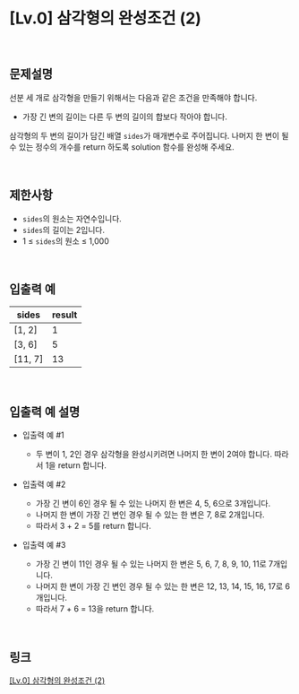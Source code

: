 # [Lv.0] 삼각형의 완성조건 (2)

<br>

## 문제설명
선분 세 개로 삼각형을 만들기 위해서는 다음과 같은 조건을 만족해야 합니다.

- 가장 긴 변의 길이는 다른 두 변의 길이의 합보다 작아야 합니다.

삼각형의 두 변의 길이가 담긴 배열 `sides`가 매개변수로 주어집니다. 나머지 한 변이 될 수 있는 정수의 개수를 return 하도록 solution 함수를 완성해 주세요.

<br>

## 제한사항
- `sides`의 원소는 자연수입니다.
- `sides`의 길이는 2입니다.
- 1 ≤ `sides`의 원소 ≤ 1,000

<br>

## 입출력 예
| sides | result |
|---|---|
| [1, 2] | 1 |
| [3, 6] | 5 |
| [11, 7] | 13 |

<br>

## 입출력 예 설명
- 입출력 예 #1
    - 두 변이 1, 2인 경우 삼각형을 완성시키려면 나머지 한 변이 2여야 합니다. 따라서 1을 return 합니다.

- 입출력 예 #2
    - 가장 긴 변이 6인 경우 될 수 있는 나머지 한 변은 4, 5, 6으로 3개입니다.
    - 나머지 한 변이 가장 긴 변인 경우 될 수 있는 한 변은 7, 8로 2개입니다.
    - 따라서 3 + 2 = 5를 return 합니다.

- 입출력 예 #3
    - 가장 긴 변이 11인 경우 될 수 있는 나머지 한 변은 5, 6, 7, 8, 9, 10, 11로 7개입니다.
    - 나머지 한 변이 가장 긴 변인 경우 될 수 있는 한 변은 12, 13, 14, 15, 16, 17로 6개입니다.
    - 따라서 7 + 6 = 13을 return 합니다.

<br>

## 링크
[[Lv.0] 삼각형의 완성조건 (2)](https://school.programmers.co.kr/learn/courses/30/lessons/120868)
